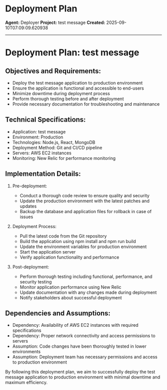 # Deployment Plan

**Agent:** Deployer
**Project:** test message
**Created:** 2025-09-10T07:09:09.620938

---

# Deployment Plan: test message

## Objectives and Requirements:
- Deploy the test message application to production environment
- Ensure the application is functional and accessible to end-users
- Minimize downtime during deployment process
- Perform thorough testing before and after deployment
- Provide necessary documentation for troubleshooting and maintenance

## Technical Specifications:
- Application: test message
- Environment: Production
- Technologies: Node.js, React, MongoDB
- Deployment Method: Git and CI/CD pipeline
- Servers: AWS EC2 instances
- Monitoring: New Relic for performance monitoring

## Implementation Details:
1. Pre-deployment:
   - Conduct a thorough code review to ensure quality and security
   - Update the production environment with the latest patches and updates
   - Backup the database and application files for rollback in case of issues

2. Deployment Process:
   - Pull the latest code from the Git repository
   - Build the application using npm install and npm run build
   - Update the environment variables for production environment
   - Start the application server
   - Verify application functionality and performance

3. Post-deployment:
   - Perform thorough testing including functional, performance, and security testing
   - Monitor application performance using New Relic
   - Update documentation with any changes made during deployment
   - Notify stakeholders about successful deployment

## Dependencies and Assumptions:
- Dependency: Availability of AWS EC2 instances with required specifications
- Dependency: Proper network connectivity and access permissions to servers
- Assumption: Code changes have been thoroughly tested in lower environments
- Assumption: Deployment team has necessary permissions and access to production environment

By following this deployment plan, we aim to successfully deploy the test message application to production environment with minimal downtime and maximum efficiency.